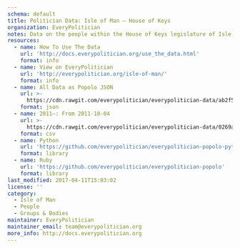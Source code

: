 ```yaml
---
schema: default
title: Politician Data: Isle of Man — House of Keys
organization: EveryPolitician
notes: Data on the people within the House of Keys legislature of Isle of Man.
resources:
  - name: How To Use The Data
    url: 'http://docs.everypolitician.org/use_the_data.html'
    format: info
  - name: View on EveryPolitician
    url: 'http://everypolitician.org/isle-of-man/'
    format: info
  - name: All Data as Popolo JSON
    url: >-
      https://cdn.rawgit.com/everypolitician/everypolitician-data/ab2f5d237b28e5396ea3704e425e7a2d0aa49c2f/data/Isle_of_Man/House_of_Keys/ep-popolo-v1.0.json
    format: json
  - name: 2011–: From 2011-10-04
    url: >-
      https://cdn.rawgit.com/everypolitician/everypolitician-data/0269a48c5756a838dc5979d1a67188bf6f8342b8/data/Isle_of_Man/House_of_Keys/term-2011.csv
    format: csv
  - name: Python
    url: 'https://github.com/everypolitician/everypolitician-popolo-python'
    format: library
  - name: Ruby
    url: 'https://github.com/everypolitician/everypolitician-popolo'
    format: library
last_modified: 2017-04-11T15:03:02
license: ''
category:
  - Isle of Man
  - People
  - Groups & Bodies
maintainer: EveryPolitician
maintainer_email: team@everypolitician.org
more_info: http://docs.everypolitician.org
---
```


